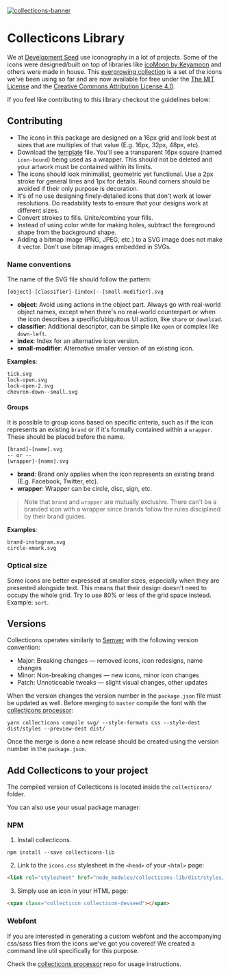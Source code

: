 [![collecticons-banner](https://cloud.githubusercontent.com/assets/1090606/8695447/fdef92fa-2adc-11e5-8979-b61bd96d24ca.png)](https://collecticons.io)

# Collecticons Library

We at [Development Seed](https://developmentseed.org/) use iconography in a lot of projects. Some of the icons were designed/built on top of libraries like [icoMoon by Keyamoon](https://github.com/Keyamoon/IcoMoon-Free) and others were made in house. This [evergrowing collection](http://devseed.com/collecticons) is a set of the icons we've been using so far and are now available for free under the [The MIT License](LICENSE) and the [Creative Commons Attribution License 4.0](https://creativecommons.org/licenses/by/4.0/).

If you feel like contributing to this library checkout the guidelines below:

## Contributing

- The icons in this package are designed on a 16px grid and look best at sizes that are multiples of that value (E.g. 16px, 32px, 48px, etc).
- Download the [template](collecticons-template.svg) file. You'll see a transparent 16px square (named `icon-bound`) being used as a wrapper. This should not be deleted and your artwork must be contained within its limits.
- The icons should look minimalist, geometric yet functional. Use a 2px stroke for general lines and 1px for details. Round corners should be avoided if their only purpose is decoration.
- It's of no use designing finely-detailed icons that don't work at lower resolutions. Do readability tests to ensure that your designs work at different sizes.
- Convert strokes to fills. Unite/combine your fills.
- Instead of using color white for making holes, subtract the foreground shape from the background shape.
- Adding a bitmap image (PNG, JPEG, etc.) to a SVG image does not make it vector. Don't use bitmap images embedded in SVGs.


### Name conventions
The name of the SVG file should follow the pattern:
```
[object]-[classifier]-[index]--[small-modifier].svg
```
- **object**: Avoid using actions in the object part. Always go with real-world object names, except when there's no real-world counterpart or when the icon describes a specific/ubiquitous UI action, like `share` or `download`.
- **classifier**: Additional descriptor, can be simple like `open` or complex like `down-left`.
- **index**: Index for an alternative icon version.
- **small-modifier**: Alternative smaller version of an existing icon.

**Examples**:
```
tick.svg
lock-open.svg
lock-open-2.svg
chevron-down--small.svg
```

#### Groups
It is possible to group icons based on specific criteria, such as if the icon represents an existing `brand` or if it's formally contained within a `wrapper`. These should be placed before the name.

```
[brand]-[name].svg
-- or --
[wrapper]-[name].svg
```

- **brand**: Brand only applies when the icon represents an existing brand (E.g. Facebook, Twitter, etc).
- **wrapper**: Wrapper can be circle, disc, sign, etc.

> Note that `brand` and `wrapper` are mutually exclusive. There can't be a branded icon with a wrapper since brands follow the rules disciplined by their brand guides.

**Examples**:
```
brand-instagram.svg
circle-xmark.svg

```

### Optical size

Some icons are better expressed at smaller sizes, especially when they are presented alongside text. This means that their design doesn't need to occupy the whole grid. Try to use 80% or less of the grid space instead. Example: `sort`.

## Versions
Collecticons operates similarly to [Semver](http://semver.org/) with the following version convention:

- Major: Breaking changes — removed icons, icon redesigns, name changes
- Minor: Non-breaking changes — new icons, minor icon changes
- Patch: Unnoticeable tweaks — slight visual changes, other updates

When the version changes the version number in the `package.json` file must be updated as well.
Before merging to `master` compile the font with the [collecticons processor](https://github.com/developmentseed/collecticons-processor):
```
yarn collecticons compile svg/ --style-formats css --style-dest dist/styles --preview-dest dist/
```
Once the merge is done a new release should be created using the version number in the `package.json`.

## Add Collecticons to your project

The compiled version of Collecticons is located inside the `collecticons/` folder.

You can also use your usual package manager:

### NPM
1. Install collecticons.
  ```
  npm install --save collecticons-lib
  ```

2. Link to the `icons.css` stylesheet in the `<head>` of your `<html>` page:
  ``` html
  <link rel="stylesheet" href="node_modules/collecticons-lib/dist/styles/icons.css">
  ```

3. Simply use an icon in your HTML page:
  ``` html
  <span class="collecticon collecticon-devseed"></span>
  ```

### Webfont

If you are interested in generating a custom webfont and the accompanying css/sass files from the icons we've got you covered! We created a command line util specifically for this purpose.

Check the [collecticons processor](https://github.com/developmentseed/collecticons-processor) repo for usage instructions.
